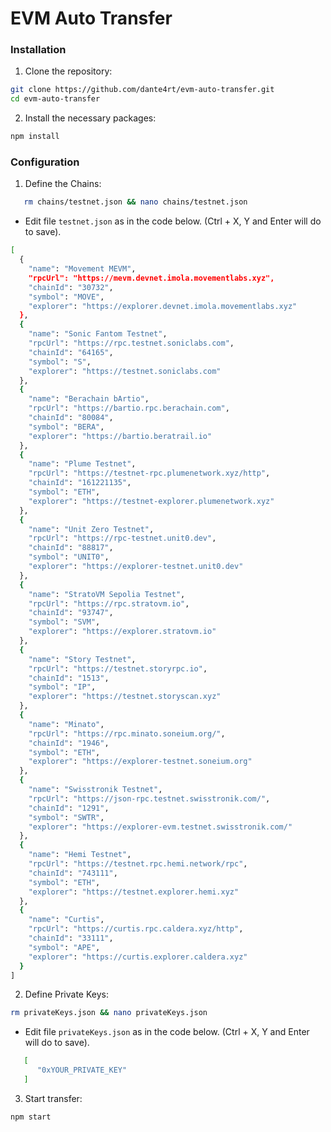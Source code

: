 # EVM Auto Transfer
### Installation
1. Clone the repository:
```bash
git clone https://github.com/dante4rt/evm-auto-transfer.git
cd evm-auto-transfer
```
2. Install the necessary packages:
```bash
npm install
```
### Configuration
1. Define the Chains:
```bash
   rm chains/testnet.json && nano chains/testnet.json
```
- Edit file `testnet.json` as in the code below. (Ctrl + X, Y and Enter will do to save).    
```bash
[
  {
    "name": "Movement MEVM",
    "rpcUrl": "https://mevm.devnet.imola.movementlabs.xyz",
    "chainId": "30732",
    "symbol": "MOVE",
    "explorer": "https://explorer.devnet.imola.movementlabs.xyz"
  },
  {
    "name": "Sonic Fantom Testnet",
    "rpcUrl": "https://rpc.testnet.soniclabs.com",
    "chainId": "64165",
    "symbol": "S",
    "explorer": "https://testnet.soniclabs.com"
  },
  {
    "name": "Berachain bArtio",
    "rpcUrl": "https://bartio.rpc.berachain.com",
    "chainId": "80084",
    "symbol": "BERA",
    "explorer": "https://bartio.beratrail.io"
  },
  {
    "name": "Plume Testnet",
    "rpcUrl": "https://testnet-rpc.plumenetwork.xyz/http",
    "chainId": "161221135",
    "symbol": "ETH",
    "explorer": "https://testnet-explorer.plumenetwork.xyz"
  },
  {
    "name": "Unit Zero Testnet",
    "rpcUrl": "https://rpc-testnet.unit0.dev",
    "chainId": "88817",
    "symbol": "UNIT0",
    "explorer": "https://explorer-testnet.unit0.dev"
  },
  {
    "name": "StratoVM Sepolia Testnet",
    "rpcUrl": "https://rpc.stratovm.io",
    "chainId": "93747",
    "symbol": "SVM",
    "explorer": "https://explorer.stratovm.io"
  },
  {
    "name": "Story Testnet",
    "rpcUrl": "https://testnet.storyrpc.io",
    "chainId": "1513",
    "symbol": "IP",
    "explorer": "https://testnet.storyscan.xyz"
  },
  {
    "name": "Minato",
    "rpcUrl": "https://rpc.minato.soneium.org/",
    "chainId": "1946",
    "symbol": "ETH",
    "explorer": "https://explorer-testnet.soneium.org"
  },
  {
    "name": "Swisstronik Testnet",
    "rpcUrl": "https://json-rpc.testnet.swisstronik.com/",
    "chainId": "1291",
    "symbol": "SWTR",
    "explorer": "https://explorer-evm.testnet.swisstronik.com/"
  },
  {
    "name": "Hemi Testnet",
    "rpcUrl": "https://testnet.rpc.hemi.network/rpc",
    "chainId": "743111",
    "symbol": "ETH",
    "explorer": "https://testnet.explorer.hemi.xyz"
  },
  {
    "name": "Curtis",
    "rpcUrl": "https://curtis.rpc.caldera.xyz/http",
    "chainId": "33111",
    "symbol": "APE",
    "explorer": "https://curtis.explorer.caldera.xyz"
  }
]
```

2. Define Private Keys:
```bash
rm privateKeys.json && nano privateKeys.json
```
- Edit file `privateKeys.json` as in the code below. (Ctrl + X, Y and Enter will do to save).
```bash
   [
      "0xYOUR_PRIVATE_KEY"
   ]
```
3. Start transfer:
```bash
npm start
```

